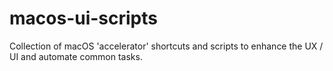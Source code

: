 # macos-ui-scripts
Collection of macOS 'accelerator' shortcuts and scripts to enhance the UX / UI and automate common tasks.
